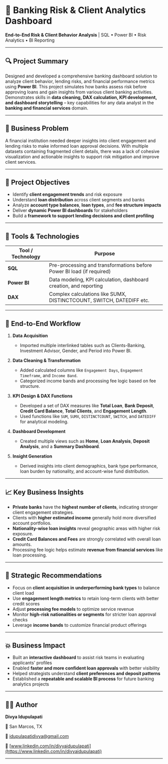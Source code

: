 # 🏦 Banking Risk & Client Analytics Dashboard

**End-to-End Risk & Client Behavior Analysis** | SQL • Power BI • Risk Analytics • BI Reporting

---

## 🔍 Project Summary

Designed and developed a comprehensive banking dashboard solution to analyze client behavior, lending risks, and financial performance metrics using **Power BI**. This project simulates how banks assess risk before approving loans and gain insights from various client banking activities. Demonstrates skills in **data cleaning, DAX calculation, KPI development, and dashboard storytelling** – key capabilities for any data analyst in the **banking and financial services** domain.

---

## 💼 Business Problem

A financial institution needed deeper insights into client engagement and lending risks to make informed loan approval decisions. With multiple datasets containing fragmented client details, there was a lack of cohesive visualization and actionable insights to support risk mitigation and improve client services.

---

## 🎯 Project Objectives

* Identify **client engagement trends** and risk exposure
* Understand **loan distribution** across client segments and banks
* Analyze **account type balances**, **loan types**, and **fee structure impacts**
* Deliver **dynamic Power BI dashboards** for stakeholders
* Build a **framework to support lending decisions and client profiling**

---

## 🧰 Tools & Technologies

| Tool / Technology | Purpose                                                               |
| ----------------- | --------------------------------------------------------------------- |
| **SQL**           | Pre-processing and transformations before Power BI load (if required) |
| **Power BI**      | Data modeling, KPI calculation, dashboard creation, and reporting     |
| **DAX**           | Complex calculations like SUMX, DISTINCTCOUNT, SWITCH, DATEDIFF etc.  |

---

## 🔄 End-to-End Workflow

1. **Data Acquisition**

   * Imported multiple interlinked tables such as Clients-Banking, Investment Advisor, Gender, and Period into Power BI.

2. **Data Cleaning & Transformation**

   * Added calculated columns like `Engagement Days`, `Engagement Timeframe`, and `Income Band`.
   * Categorized income bands and processing fee logic based on fee structure.

3. **KPI Design & DAX Functions**

   * Developed a set of DAX measures like **Total Loan**, **Bank Deposit**, **Credit Card Balance**, **Total Clients**, and **Engagement Length**.
   * Used functions like `SUM`, `SUMX`, `DISTINCTCOUNT`, `SWITCH`, and `DATEDIFF` for analytical modeling.

4. **Dashboard Development**

   * Created multiple views such as **Home**, **Loan Analysis**, **Deposit Analysis**, and a **Summary Dashboard**.

5. **Insight Generation**

   * Derived insights into client demographics, bank type performance, loan burden by nationality, and account-wise fund distribution.

---

## 📈 Key Business Insights

* **Private banks** have the **highest number of clients**, indicating stronger client engagement strategies.
* Clients with **higher estimated income** generally hold more diversified account portfolios.
* **Nationality-wise loan insights** reveal geographic areas with higher risk exposure.
* **Credit Card Balances and Fees** are strongly correlated with overall loan amounts.
* Processing fee logic helps estimate **revenue from financial services** like loan processing.

---

## 📌 Strategic Recommendations

* Focus on **client acquisition in underperforming bank types** to balance client load
* Use **engagement length metrics** to retain long-term clients with better credit scores
* Adjust **processing fee models** to optimize service revenue
* Monitor **high-risk nationalities or segments** for stricter loan approval checks
* Leverage **income bands** to customize financial product offerings

---

## 💥 Business Impact

* Built an **interactive dashboard** to assist risk teams in evaluating applicants' profiles
* Enabled **faster and more confident loan approvals** with better visibility
* Helped strategists understand **client preferences and deposit patterns**
* Established a **repeatable and scalable BI process** for future banking analytics projects

---

## 👩‍💻 Author

**Divya Idupulapati**

📍 San Marcos, TX

📧 [idupulapatidivya@gmail.com](mailto:idupulapatidivya@gmail.com)

🔗 [www.linkedin.com/in/divyaidupulapati](https://www.linkedin.com/in/divyaidupulapati)

---

